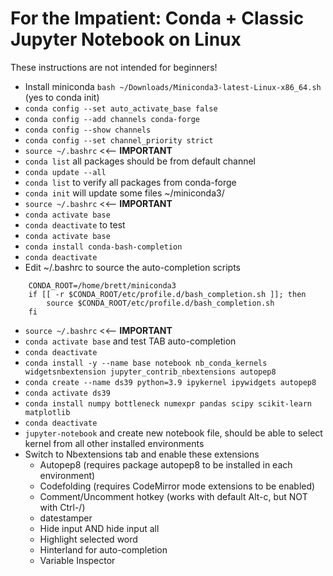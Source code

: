 # For the Impatient: Conda + Classic Jupyter Notebook on Linux
These instructions are not intended for beginners!
* Install miniconda `bash ~/Downloads/Miniconda3-latest-Linux-x86_64.sh` (yes to conda init)
* `conda config --set auto_activate_base false`
* `conda config --add channels conda-forge`
* `conda config --show channels`
* `conda config --set channel_priority strict`
* `source ~/.bashrc` <<-- **IMPORTANT**
* `conda list` all packages should be from default channel
* `conda update --all`
* `conda list` to verify all packages from conda-forge
* `conda init` will update some files ~/miniconda3/
* `source ~/.bashrc` <<-- **IMPORTANT**
* `conda activate base`
* `conda deactivate` to test
* `conda activate base`
* `conda install conda-bash-completion`
* `conda deactivate`
* Edit ~/.bashrc to source the auto-completion scripts
```
    CONDA_ROOT=/home/brett/miniconda3
    if [[ -r $CONDA_ROOT/etc/profile.d/bash_completion.sh ]]; then
        source $CONDA_ROOT/etc/profile.d/bash_completion.sh
    fi
```
* `source ~/.bashrc` <<-- **IMPORTANT**
* `conda activate base` and test TAB auto-completion
* `conda deactivate`
* `conda install -y --name base notebook nb_conda_kernels widgetsnbextension jupyter_contrib_nbextensions autopep8`
* `conda create --name ds39 python=3.9 ipykernel ipywidgets autopep8`
* `conda activate ds39`
* `conda install numpy bottleneck numexpr pandas scipy scikit-learn matplotlib`
* `conda deactivate`
* `jupyter-notebook` and create new notebook file, should be able to select kernel from all other installed environments
* Switch to Nbextensions tab and enable these extensions
    * Autopep8 (requires package autopep8 to be installed in each environment)
    * Codefolding (requires CodeMirror mode extensions to be enabled)
    * Comment/Uncomment hotkey (works with default Alt-c, but NOT with Ctrl-/)
    * datestamper
    * Hide input AND hide input all
    * Highlight selected word
    * Hinterland for auto-completion
    * Variable Inspector

